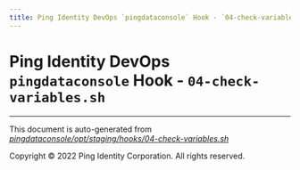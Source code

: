 ```yaml
---
title: Ping Identity DevOps `pingdataconsole` Hook - `04-check-variables.sh`
---
```


# Ping Identity DevOps `pingdataconsole` Hook - `04-check-variables.sh`

---
This document is auto-generated from _[pingdataconsole/opt/staging/hooks/04-check-variables.sh](https://github.com/pingidentity/pingidentity-docker-builds/blob/master/pingdataconsole/opt/staging/hooks/04-check-variables.sh)_

Copyright © 2022 Ping Identity Corporation. All rights reserved.
